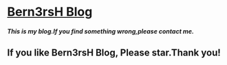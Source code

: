# <a href="http://bernersh.github.io/">Bern3rsH Blog</a>
  
##### This is my blog.If you find something wrong,please contact me.



## If you like Bern3rsH Blog, Please star.Thank you!
